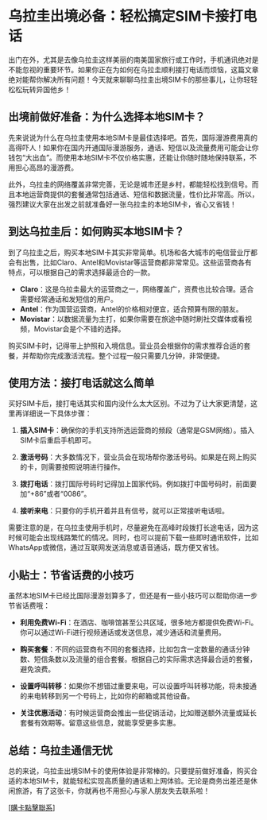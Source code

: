 # 乌拉圭出境必备：轻松搞定SIM卡接打电话

出门在外，尤其是去像乌拉圭这样美丽的南美国家旅行或工作时，手机通讯绝对是不能忽视的重要环节。如果你正在为如何在乌拉圭顺利接打电话而烦恼，这篇文章绝对能帮你解决所有问题！今天就来聊聊乌拉圭出境SIM卡的那些事儿，让你轻轻松松玩转异国他乡！

## 出境前做好准备：为什么选择本地SIM卡？

先来说说为什么在乌拉圭使用本地SIM卡是最佳选择吧。首先，国际漫游费用真的高得吓人！如果你在国内开通国际漫游服务，通话、短信以及流量费用可能会让你钱包“大出血”。而使用本地SIM卡不仅价格实惠，还能让你随时随地保持联系，不用担心高昂的漫游费。

此外，乌拉圭的网络覆盖非常完善，无论是城市还是乡村，都能轻松找到信号。而且本地运营商提供的套餐通常包括通话、短信和数据流量，性价比非常高。所以，强烈建议大家在出发之前就准备好一张乌拉圭的本地SIM卡，省心又省钱！

## 到达乌拉圭后：如何购买本地SIM卡？

到了乌拉圭之后，购买本地SIM卡其实非常简单。机场和各大城市的电信营业厅都会有出售，比如Claro、Antel和Movistar等运营商都非常常见。这些运营商各有特点，可以根据自己的需求选择最适合的一款。

- **Claro**：这是乌拉圭最大的运营商之一，网络覆盖广，资费也比较合理。适合需要经常通话和发短信的用户。
- **Antel**：作为国营运营商，Antel的价格相对便宜，适合预算有限的朋友。
- **Movistar**：以数据流量为主打，如果你需要在旅途中随时刷社交媒体或看视频，Movistar会是个不错的选择。

购买SIM卡时，记得带上护照和入境信息。营业员会根据你的需求推荐合适的套餐，并帮助你完成激活流程。整个过程一般只需要几分钟，非常便捷。

## 使用方法：接打电话就这么简单

买好SIM卡后，接打电话其实和国内没什么太大区别。不过为了让大家更清楚，这里再详细说一下具体步骤：

1. **插入SIM卡**：确保你的手机支持所选运营商的频段（通常是GSM网络）。插入SIM卡后重启手机即可。
   
2. **激活号码**：大多数情况下，营业员会在现场帮你激活号码。如果是在网上购买的卡，则需要按照说明进行操作。

3. **拨打电话**：拨打国际号码时记得加上国家代码。例如拨打中国号码时，前面要加“+86”或者“0086”。

4. **接听来电**：只要你的手机开着并且有信号，就可以正常接听电话啦。

需要注意的是，在乌拉圭使用手机时，尽量避免在高峰时段拨打长途电话，因为这时候可能会出现线路繁忙的情况。同时，也可以提前下载一些即时通讯软件，比如WhatsApp或微信，通过互联网发送消息或语音通话，既方便又省钱。

## 小贴士：节省话费的小技巧

虽然本地SIM卡已经比国际漫游划算多了，但还是有一些小技巧可以帮助你进一步节省话费哦：

- **利用免费Wi-Fi**：在酒店、咖啡馆甚至公共区域，很多地方都提供免费Wi-Fi。你可以通过Wi-Fi进行视频通话或发送信息，减少通话和流量费用。
  
- **购买套餐**：不同的运营商有不同的套餐选择，比如包含一定数量的通话分钟数、短信条数以及流量的组合套餐。根据自己的实际需求选择最合适的套餐，避免浪费。

- **设置呼叫转移**：如果你不想错过重要来电，可以设置呼叫转移功能，将未接通的来电转移到另一个号码上，比如你的邮箱或其他设备。

- **关注优惠活动**：有时候运营商会推出一些促销活动，比如赠送额外流量或延长套餐有效期等。留意这些信息，就能享受更多实惠。

## 总结：乌拉圭通信无忧

总的来说，乌拉圭出境SIM卡的使用体验是非常棒的。只要提前做好准备，购买合适的本地SIM卡，就能轻松实现高质量的通话和上网体验。无论是商务出差还是休闲旅游，有了这张卡，你就再也不用担心与家人朋友失去联系啦！

[[購卡點擊聯系](https://t.me/s/SXDXQF)]